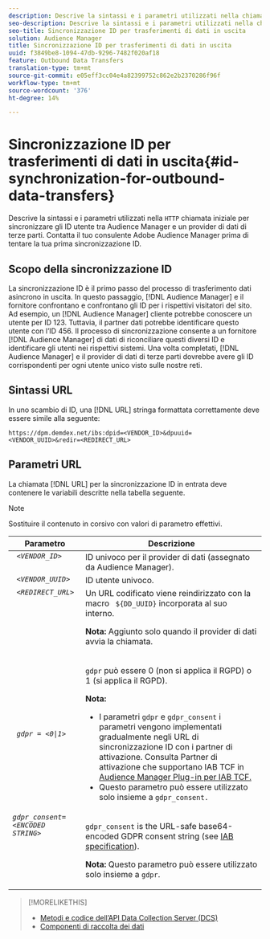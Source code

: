 ```yaml
---
description: Descrive la sintassi e i parametri utilizzati nella chiamata HTTP iniziale per sincronizzare gli ID utente tra  Audience Manager e un provider di dati di terze parti. Contatta il tuo consulente  Adobe Audience Manager prima di tentare la tua prima sincronizzazione ID.
seo-description: Descrive la sintassi e i parametri utilizzati nella chiamata HTTP iniziale per sincronizzare gli ID utente tra  Audience Manager e un provider di dati di terze parti. Contatta il tuo consulente  Adobe Audience Manager prima di tentare la tua prima sincronizzazione ID.
seo-title: Sincronizzazione ID per trasferimenti di dati in uscita
solution: Audience Manager
title: Sincronizzazione ID per trasferimenti di dati in uscita
uuid: f3849be8-1094-47db-9296-7482f020af18
feature: Outbound Data Transfers
translation-type: tm+mt
source-git-commit: e05eff3cc04e4a82399752c862e2b2370286f96f
workflow-type: tm+mt
source-wordcount: '376'
ht-degree: 14%

---
```



# Sincronizzazione ID per trasferimenti di dati in uscita{#id-synchronization-for-outbound-data-transfers}

Descrive la sintassi e i parametri utilizzati nella `HTTP` chiamata iniziale per sincronizzare gli ID utente tra  Audience Manager e un provider di dati di terze parti. Contatta il tuo consulente  Adobe Audience Manager prima di tentare la tua prima sincronizzazione ID.

<!-- c_id_sync_out.xml -->

## Scopo della sincronizzazione ID

La sincronizzazione ID è il primo passo del processo di trasferimento dati asincrono in uscita. In questo passaggio, [!DNL Audience Manager] e il fornitore confrontano e confrontano gli ID per i rispettivi visitatori del sito. Ad esempio, un [!DNL Audience Manager] cliente potrebbe conoscere un utente per ID 123. Tuttavia, il partner dati potrebbe identificare questo utente con l’ID 456. Il processo di sincronizzazione consente a un fornitore [!DNL Audience Manager] di dati di riconciliare questi diversi ID e identificare gli utenti nei rispettivi sistemi. Una volta completati, [!DNL Audience Manager] e il provider di dati di terze parti dovrebbe avere gli ID corrispondenti per ogni utente unico visto sulle nostre reti.

## Sintassi URL

In uno scambio di ID, una [!DNL URL] stringa formattata correttamente deve essere simile alla seguente:

```
https://dpm.demdex.net/ibs:dpid=<VENDOR_ID>&dpuuid=<VENDOR_UUID>&redir=<REDIRECT_URL>
```

## Parametri URL

La chiamata [!DNL URL] per la sincronizzazione ID in entrata deve contenere le variabili descritte nella tabella seguente.

>[!NOTE]
>
>Sostituire il contenuto in corsivo con valori di parametro effettivi.

<table id="table_EB9F4246E2A34ABB8ED06EA458EB186F"> 
 <thead> 
  <tr> 
   <th colname="col1" class="entry"> Parametro </th> 
   <th colname="col2" class="entry"> Descrizione </th> 
  </tr> 
 </thead>
 <tbody> 
  <tr valign="top"> 
   <td colname="col1"> <code> <i>&lt;VENDOR_ID&gt;</i> </code> </td> 
   <td colname="col2">ID univoco per il provider di dati (assegnato da <span class="keyword"> Audience Manager</span>). </td> 
  </tr> 
  <tr valign="top"> 
   <td colname="col1"> <code> <i>&lt;VENDOR_UUID&gt;</i> </code> </td> 
   <td colname="col2"> ID utente univoco. </td> 
  </tr> 
  <tr valign="top"> 
   <td colname="col1"> <code> <i>&lt;REDIRECT_URL&gt;</i> </code> </td> 
   <td colname="col2">Un URL codificato viene reindirizzato con la macro <code> ${DD_UUID}</code> incorporata al suo interno. <p><b>Nota:</b> Aggiunto solo quando il provider di dati avvia la chiamata. </p> </td> 
  </tr> 
    </tr> 
  <tr> 
   <td colname="col1"> <code> <i>gdpr = &lt;0|1&gt;</i> </code> </td> 
   <td colname="col2"> <p><code>gdpr</code> può essere 0 (non si applica il RGPD) o 1 (si applica il RGPD).</p><p><b>Nota:</b> <ul><li>I parametri <code>gdpr</code> e <code>gdpr_consent</code> i parametri vengono implementati gradualmente negli URL di sincronizzazione ID con i partner di attivazione. Consulta Partner di attivazione che supportano IAB TCF in <a href="../../overview/data-security-and-privacy/aam-iab-plugin.md#aam-activation-partners">Audience Manager Plug-in per IAB TCF.</a></li><li>Questo parametro può essere utilizzato solo insieme a <code>gdpr_consent.</code></li></ul></p></td>
  </tr> 
    </tr> 
  <tr valign="top"> 
   <td colname="col1"> <code><i>gdpr_consent=&lt;ENCODED STRING&gt;</i> </code> </td> 
   <td colname="col2"><p><code>gdpr_consent</code> is the URL-safe base64-encoded GDPR consent string (see <a href="https://github.com/InteractiveAdvertisingBureau/GDPR-Transparency-and-Consent-Framework/blob/master/URL-based%20Consent%20Passing_%20Framework%20Guidance.md#specifications" format="http" scope="external"> IAB specification</a>).</p><p><b>Nota:</b> Questo parametro può essere utilizzato solo insieme a <code>gdpr</code>.</p> </td> 
  </tr> 
 </tbody> 
</table>

>[!MORELIKETHIS]
>
>* [Metodi e codice dell’API Data Collection Server (DCS) ](../../api/dcs-intro/dcs-event-calls/dcs-event-calls.md)
>* [Componenti di raccolta dei dati](../../reference/system-components/components-data-collection.md)

